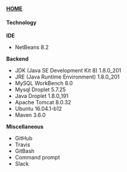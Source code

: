 [**HOME**](index.md)


#### Technology

**IDE**
* NetBeans 8.2

**Backend**
* JDK (Java SE Development Kit 8) 1.8.0_201
* JRE (Java Runtime Environment)  1.8.0_201
* MySQL WorkBench 8.0
* Mysql Droplet 5.7.25
* Java Droplet 1.8.0_191
* Apache Tomcat 8.0.32 
* Ubuntu 16.04.1-b12
* Maven 3.6.0

**Miscellaneous**
* GitHub
* Travis
* GitBash
* Command prompt
* Slack

